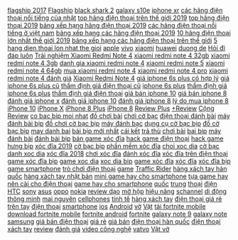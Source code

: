  [flagship 2017](https://xasaxa.com/i2/t/flagship-2017.138) [Flagship](https://xasaxa.com/i2/t/flagship.137) [black shark 2](https://xasaxa.com/i2/t/black-shark-2.136) [galaxy s10e](https://xasaxa.com/i2/t/galaxy-s10e.135) [iphone xr](https://xasaxa.com/i2/t/iphone-xr.134) [các hãng điện thoại nổi tiếng của nhật](https://xasaxa.com/i2/t/cac-hang-dien-thoai-noi-tieng-cua-nhat.133) [top hãng điện thoại trên thế giới 2019](https://xasaxa.com/i2/t/top-hang-dien-thoai-tren-the-gioi-2019.132) [top hãng điện thoại 2019](https://xasaxa.com/i2/t/top-hang-dien-thoai-2019.131) [bảng xếp hạng hãng điện thoại 2019](https://xasaxa.com/i2/t/bang-xep-hang-hang-dien-thoai-2019.130) [các hãng điện thoại nổi tiếng ở việt nam](https://xasaxa.com/i2/t/cac-hang-dien-thoai-noi-tieng-o-viet-nam.129) [bảng xếp hạng các hãng điện thoại 2019](https://xasaxa.com/i2/t/bang-xep-hang-cac-hang-dien-thoai-2019.128) [10 hãng điện thoại lớn nhất thế giới 2019](https://xasaxa.com/i2/t/10-hang-dien-thoai-lon-nhat-the-gioi-2019.127) [bảng xếp hạng các hãng điện thoại trên thế giới](https://xasaxa.com/i2/t/bang-xep-hang-cac-hang-dien-thoai-tren-the-gioi.126) [5 hang dien thoai lon nhat the gioi](https://xasaxa.com/i2/t/5-hang-dien-thoai-lon-nhat-the-gioi.125) [apple](https://xasaxa.com/i2/t/apple.124) [vivo](https://xasaxa.com/i2/t/vivo.123) [xiaomi](https://xasaxa.com/i2/t/xiaomi.122) [huawei](https://xasaxa.com/i2/t/huawei.121) [duong de](https://xasaxa.com/i2/t/duong-de.120) [Hỏi đi đáp luôn](https://xasaxa.com/i2/t/hoi-di-dap-luon.119) [Trải nghiệm Xiaomi Redmi Note 4](https://xasaxa.com/i2/t/trai-nghiem-xiaomi-redmi-note-4.118) [xiaomi redmi note 4 32gb](https://xasaxa.com/i2/t/xiaomi-redmi-note-4-32gb.117) [xiaomi redmi note 4 3gb](https://xasaxa.com/i2/t/xiaomi-redmi-note-4-3gb.116) [danh gia xiaomi redmi note 4](https://xasaxa.com/i2/t/danh-gia-xiaomi-redmi-note-4.115) [xiaomi redmi note 5](https://xasaxa.com/i2/t/xiaomi-redmi-note-5.114) [xiaomi redmi note 4 64gb](https://xasaxa.com/i2/t/xiaomi-redmi-note-4-64gb.113) [mua xiaomi redmi note 4](https://xasaxa.com/i2/t/mua-xiaomi-redmi-note-4.112) [xiaomi redmi note 4 pro](https://xasaxa.com/i2/t/xiaomi-redmi-note-4-pro.111) [xiaomi redmi note 4 đánh giá](https://xasaxa.com/i2/t/xiaomi-redmi-note-4-danh-gia.110) [Xiaomi Redmi Note 4](https://xasaxa.com/i2/t/xiaomi-redmi-note-4.109) [giá iphone 6s plus có hợp lý](https://xasaxa.com/i2/t/gia-iphone-6s-plus-co-hop-ly.108) [giá iphone 6s plus cũ](https://xasaxa.com/i2/t/gia-iphone-6s-plus-cu.107) [thẩm định giá điện thoại cũ](https://xasaxa.com/i2/t/tham-dinh-gia-dien-thoai-cu.106) [iphone 6s plus](https://xasaxa.com/i2/t/iphone-6s-plus.105) [thẩm định giá iphone 6s plus](https://xasaxa.com/i2/t/tham-dinh-gia-iphone-6s-plus.104) [thẩm định giá điện thoại](https://xasaxa.com/i2/t/tham-dinh-gia-dien-thoai.103) [giá bán iphone 10](https://xasaxa.com/i2/t/gia-ban-iphone-10.102) [giá bán iphone 8](https://xasaxa.com/i2/t/gia-ban-iphone-8.101) [đánh giá iphone x](https://xasaxa.com/i2/t/danh-gia-iphone-x.100) [đánh giá iphone 10](https://xasaxa.com/i2/t/danh-gia-iphone-10.99) [đánh giá iphone 8](https://xasaxa.com/i2/t/danh-gia-iphone-8.98) [lý do mua iphone 8](https://xasaxa.com/i2/t/ly-do-mua-iphone-8.97) [iPhone 10](https://xasaxa.com/i2/t/iphone-10.96) [iPhone X](https://xasaxa.com/i2/t/iphone-x.95) [iPhone 8 Plus](https://xasaxa.com/i2/t/iphone-8-plus.94) [iPhone 8](https://xasaxa.com/i2/t/iphone-8.93) [Review Plus](https://xasaxa.com/i2/t/review-plus.92) [+Review](https://xasaxa.com/i2/t/review.91) [Cộng Review](https://xasaxa.com/i2/t/cong-review.90) [co bac bip moi nhat](https://xasaxa.com/i2/t/co-bac-bip-moi-nhat.89) [đồ chơi bài](https://xasaxa.com/i2/t/do-choi-bai.88) [chơi cờ bạc](https://xasaxa.com/i2/t/choi-co-bac.87) [điện thoại đánh bài](https://xasaxa.com/i2/t/dien-thoai-danh-bai.86) [máy đánh bài bịp](https://xasaxa.com/i2/t/may-danh-bai-bip.85) [đồ chơi cờ bạc bịp](https://xasaxa.com/i2/t/do-choi-co-bac-bip.84) [máy đánh bạc](https://xasaxa.com/i2/t/may-danh-bac.83) [dụng cụ cờ bạc bịp](https://xasaxa.com/i2/t/dung-cu-co-bac-bip.82) [đồ cờ bạc bịp](https://xasaxa.com/i2/t/do-co-bac-bip.81) [may danh bai](https://xasaxa.com/i2/t/may-danh-bai.80) [bài bịp mới nhất](https://xasaxa.com/i2/t/bai-bip-moi-nhat.79) [cái kết](https://xasaxa.com/i2/t/cai-ket.78) [trả thù](https://xasaxa.com/i2/t/tra-thu.77) [chơi bài](https://xasaxa.com/i2/t/choi-bai.76) [bai bip](https://xasaxa.com/i2/t/bai-bip.75) [máy đánh bài](https://xasaxa.com/i2/t/may-danh-bai.74) [đánh bài bịp](https://xasaxa.com/i2/t/danh-bai-bip.73) [bán game xóc đĩa](https://xasaxa.com/i2/t/ban-game-xoc-dia.72) [hack game điện thoại](https://xasaxa.com/i2/t/hack-game-dien-thoai.71) [hack game](https://xasaxa.com/i2/t/hack-game.70) [hưng bịp](https://xasaxa.com/i2/t/hung-bip.69) [xóc đĩa 2019](https://xasaxa.com/i2/t/xoc-dia-2019.68) [cờ bạc bịp](https://xasaxa.com/i2/t/co-bac-bip.67) [phần mềm xóc đĩa](https://xasaxa.com/i2/t/phan-mem-xoc-dia.66) [choi xoc dia](https://xasaxa.com/i2/t/choi-xoc-dia.65) [cờ bạc](https://xasaxa.com/i2/t/co-bac.64) [danh xoc dia](https://xasaxa.com/i2/t/danh-xoc-dia.63) [xóc đĩa 2018](https://xasaxa.com/i2/t/xoc-dia-2018.62) [chơi xóc đĩa](https://xasaxa.com/i2/t/choi-xoc-dia.61) [đánh xóc đĩa](https://xasaxa.com/i2/t/danh-xoc-dia.60) [xóc đĩa trên điện thoại](https://xasaxa.com/i2/t/xoc-dia-tren-dien-thoai.59) [game xóc đĩa bịp](https://xasaxa.com/i2/t/game-xoc-dia-bip.58) [game xoc dia](https://xasaxa.com/i2/t/game-xoc-dia.57) [xoc dia bip](https://xasaxa.com/i2/t/xoc-dia-bip.56) [game xóc đĩa](https://xasaxa.com/i2/t/game-xoc-dia.55) [xóc đĩa](https://xasaxa.com/i2/t/xoc-dia.54) [xóc đĩa bịp](https://xasaxa.com/i2/t/xoc-dia-bip.53) [game smartphone](https://xasaxa.com/i2/t/game-smartphone.52) [trò chơi điện thoại](https://xasaxa.com/i2/t/tro-choi-dien-thoai.51) [game](https://xasaxa.com/i2/t/game.50) [Traffic Rider](https://xasaxa.com/i2/t/traffic-rider.49) [hàng xách tay hàn quốc](https://xasaxa.com/i2/t/hang-xach-tay-han-quoc.48) [hàng xách tay nhật bản](https://xasaxa.com/i2/t/hang-xach-tay-nhat-ban.47) [mini game hay cho smartphone](https://xasaxa.com/i2/t/mini-game-hay-cho-smartphone.46) [tựa game hay nên cài cho điện thoại](https://xasaxa.com/i2/t/tua-game-hay-nen-cai-cho-dien-thoai.45) [game hay cho smartphone](https://xasaxa.com/i2/t/game-hay-cho-smartphone.44) [quốc](https://xasaxa.com/i2/t/quoc.43) [trung](https://xasaxa.com/i2/t/trung.42) [thoại](https://xasaxa.com/i2/t/thoai.41) [điện](https://xasaxa.com/i2/t/dien.40) [HTC](https://xasaxa.com/i2/t/htc.39) [sony](https://xasaxa.com/i2/t/sony.38) [asus](https://xasaxa.com/i2/t/asus.37) [oppo](https://xasaxa.com/i2/t/oppo.36) [nokia](https://xasaxa.com/i2/t/nokia.35) [review dạo](https://xasaxa.com/i2/t/review-dao.34) [mở hộp](https://xasaxa.com/i2/t/mo-hop.33) [hiệu năng](https://xasaxa.com/i2/t/hieu-nang.32) [schannel](https://xasaxa.com/i2/t/schannel.31) [di động thông minh](https://xasaxa.com/i2/t/di-dong-thong-minh.30) [mai nguyên](https://xasaxa.com/i2/t/mai-nguyen.29) [cellphones](https://xasaxa.com/i2/t/cellphones.28) [tinh tế](https://xasaxa.com/i2/t/tinh-te.27) [hàng xách tay](https://xasaxa.com/i2/t/hang-xach-tay.26) [điện thoại giá rẻ](https://xasaxa.com/i2/t/dien-thoai-gia-re.25) [trên tay](https://xasaxa.com/i2/t/tren-tay.24) [điện thoại](https://xasaxa.com/i2/t/dien-thoai.23) [smartphone](https://xasaxa.com/i2/t/smartphone.22) [ios](https://xasaxa.com/i2/t/ios.21) [Android](https://xasaxa.com/i2/t/android.20) [vờ](https://xasaxa.com/i2/t/vo.19) [Vật](https://xasaxa.com/i2/t/vat.18) [tải fortnite mobile](https://xasaxa.com/i2/t/tai-fortnite-mobile.17) [download fortnite mobile](https://xasaxa.com/i2/t/download-fortnite-mobile.16) [fortnite android](https://xasaxa.com/i2/t/fortnite-android.15) [fortnite](https://xasaxa.com/i2/t/fortnite.14) [galaxy note 9](https://xasaxa.com/i2/t/galaxy-note-9.13) [galaxy note](https://xasaxa.com/i2/t/galaxy-note.12) [samsung](https://xasaxa.com/i2/t/samsung.11) [giá bán điện thoại](https://xasaxa.com/i2/t/gia-ban-dien-thoai.10) [giá rẻ](https://xasaxa.com/i2/t/gia-re.9) [giá bán](https://xasaxa.com/i2/t/gia-ban.8) [điện thoại hàn quốc](https://xasaxa.com/i2/t/dien-thoai-han-quoc.7) [điện thoại xách tay](https://xasaxa.com/i2/t/dien-thoai-xach-tay.6) [review](https://xasaxa.com/i2/t/review.5) [đánh giá](https://xasaxa.com/i2/t/danh-gia.4) [video công nghệ](https://xasaxa.com/i2/t/video-cong-nghe.3) [vatvo](https://xasaxa.com/i2/t/vatvo.2) [Vật vờ](https://xasaxa.com/i2/t/vat-vo.1)
